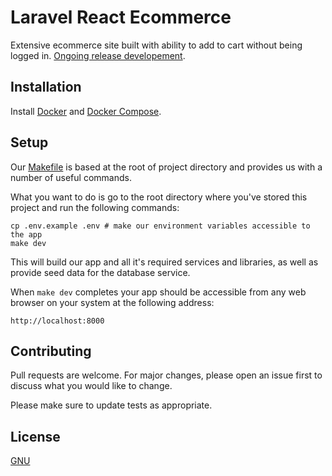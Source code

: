 # Laravel React Ecommerce

Extensive ecommerce site built with ability to add to cart without being logged in. [Ongoing release developement](https://github.com/kkamara/laravel-react-ecommerce/releases).

## Installation

Install [Docker](https://docs.docker.com/get-docker/) and [Docker Compose](https://docs.docker.com/compose/install/).


## Setup
Our [Makefile](https://github.com/kkamara/laravel-react-ecommerce/blob/master/Makefile) is based at the root of project directory and provides us with a number of useful commands.

What you want to do is go to the root directory where you've stored this project and run the following commands:
```
cp .env.example .env # make our environment variables accessible to the app
make dev
```

This will build our app and all it's required services and libraries, as well as provide seed data for the database service.

When `make dev` completes your app should be accessible from any web browser on your system at the following address:
```
http://localhost:8000
```


## Contributing
Pull requests are welcome. For major changes, please open an issue first to discuss what you would like to change.

Please make sure to update tests as appropriate.

## License
[GNU](https://www.gnu.org/licenses/quick-guide-gplv3.html)
